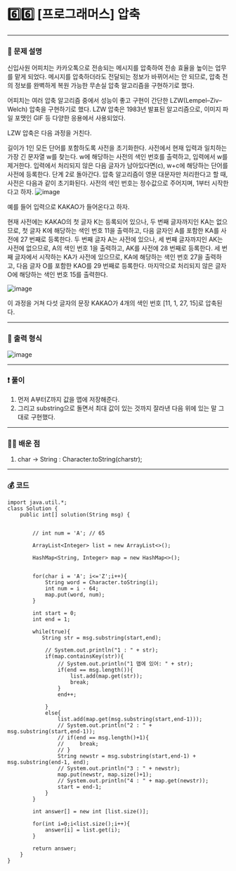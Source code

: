 # 6️⃣6️⃣ [프로그래머스] 압축 </span> 

---
### 📃 문제 설명
신입사원 어피치는 카카오톡으로 전송되는 메시지를 압축하여 전송 효율을 높이는 업무를 맡게 되었다. 
메시지를 압축하더라도 전달되는 정보가 바뀌어서는 안 되므로, 압축 전의 정보를 완벽하게 복원 가능한 무손실 압축 알고리즘을 구현하기로 했다.

어피치는 여러 압축 알고리즘 중에서 성능이 좋고 구현이 간단한 LZW(Lempel–Ziv–Welch) 압축을 구현하기로 했다. 
LZW 압축은 1983년 발표된 알고리즘으로, 이미지 파일 포맷인 GIF 등 다양한 응용에서 사용되었다.

LZW 압축은 다음 과정을 거친다.

길이가 1인 모든 단어를 포함하도록 사전을 초기화한다.
사전에서 현재 입력과 일치하는 가장 긴 문자열 w를 찾는다.
w에 해당하는 사전의 색인 번호를 출력하고, 입력에서 w를 제거한다.
입력에서 처리되지 않은 다음 글자가 남아있다면(c), w+c에 해당하는 단어를 사전에 등록한다.
단계 2로 돌아간다.
압축 알고리즘이 영문 대문자만 처리한다고 할 때, 사전은 다음과 같이 초기화된다. 사전의 색인 번호는 정수값으로 주어지며, 1부터 시작한다고 하자.
![image](https://github.com/handaldog/DailyAlgo/assets/96431408/a99de83e-b764-4775-b835-6a05086292df)

예를 들어 입력으로 KAKAO가 들어온다고 하자.

현재 사전에는 KAKAO의 첫 글자 K는 등록되어 있으나, 두 번째 글자까지인 KA는 없으므로, 첫 글자 K에 해당하는 색인 번호 11을 출력하고, 다음 글자인 A를 포함한 KA를 사전에 27 번째로 등록한다.
두 번째 글자 A는 사전에 있으나, 세 번째 글자까지인 AK는 사전에 없으므로, A의 색인 번호 1을 출력하고, AK를 사전에 28 번째로 등록한다.
세 번째 글자에서 시작하는 KA가 사전에 있으므로, KA에 해당하는 색인 번호 27을 출력하고, 다음 글자 O를 포함한 KAO를 29 번째로 등록한다.
마지막으로 처리되지 않은 글자 O에 해당하는 색인 번호 15를 출력한다.

![image](https://github.com/handaldog/DailyAlgo/assets/96431408/2cb1b65d-bb66-4c3b-9b3d-ecf5208efcdd)

이 과정을 거쳐 다섯 글자의 문장 KAKAO가 4개의 색인 번호 [11, 1, 27, 15]로 압축된다.

---
### 🔑 출력 형식
![image](https://github.com/handaldog/DailyAlgo/assets/96431408/1a4b9fc6-d8d8-4706-9216-82914595b705)


---
### ❗️ 풀이 
1. 먼저 A부터Z까지 값을 맵에 저장해준다.
2. 그리고 substring으로 돌면서 최대 값이 있는 것까지 잘라낸 다음 위에 있는 말 그대로 구현했다.



--- 
### 👨‍💻 배운 점
1. char -> String : Character.toString(charstr);

---
### 💰 코드
```
import java.util.*;
class Solution {
    public int[] solution(String msg) {
    
        
        // int num = 'A'; // 65
        
        ArrayList<Integer> list = new ArrayList<>();
        
        HashMap<String, Integer> map = new HashMap<>();
    
        
        for(char i = 'A'; i<='Z';i++){
            String word = Character.toString(i);
            int num = i - 64;
            map.put(word, num);
        }
        
        int start = 0;
        int end = 1;
        
        while(true){
           String str = msg.substring(start,end); 
            
            // System.out.println("1 : " + str);
            if(map.containsKey(str)){
                // System.out.println("1 맵에 있어: " + str);
                if(end == msg.length()){
                    list.add(map.get(str));
                    break;
                }
                end++;
                
            }
            else{
                list.add(map.get(msg.substring(start,end-1)));
                // System.out.println("2 : " + msg.substring(start,end-1));
                // if(end == msg.length()+1){
                //     break;
                // }
                String newstr = msg.substring(start,end-1) + msg.substring(end-1, end);
                // System.out.println("3 : " + newstr);
                map.put(newstr, map.size()+1);
                // System.out.println("4 : " + map.get(newstr));
                start = end-1;
            }
        }
        
        int answer[] = new int [list.size()];
        
        for(int i=0;i<list.size();i++){
            answer[i] = list.get(i);
        }

        return answer;
    }
}

```
